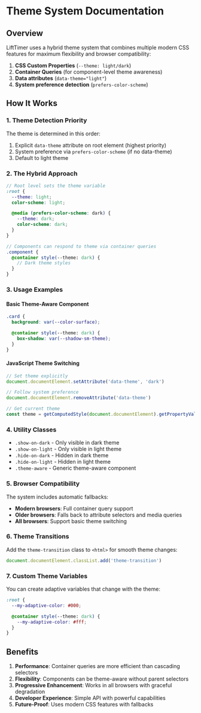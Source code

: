 # Theme System Documentation

## Overview

LiftTimer uses a hybrid theme system that combines multiple modern CSS features for maximum flexibility and browser compatibility:

1. **CSS Custom Properties** (`--theme: light/dark`)
2. **Container Queries** (for component-level theme awareness)
3. **Data attributes** (`data-theme="light"`)
4. **System preference detection** (`prefers-color-scheme`)

## How It Works

### 1. Theme Detection Priority

The theme is determined in this order:

1. Explicit `data-theme` attribute on root element (highest priority)
2. System preference via `prefers-color-scheme` (if no data-theme)
3. Default to light theme

### 2. The Hybrid Approach

```scss
// Root level sets the theme variable
:root {
  --theme: light;
  color-scheme: light;

  @media (prefers-color-scheme: dark) {
    --theme: dark;
    color-scheme: dark;
  }
}

// Components can respond to theme via container queries
.component {
  @container style(--theme: dark) {
    // Dark theme styles
  }
}
```

### 3. Usage Examples

#### Basic Theme-Aware Component

```scss
.card {
  background: var(--color-surface);

  @container style(--theme: dark) {
    box-shadow: var(--shadow-sm-theme);
  }
}
```

#### JavaScript Theme Switching

```javascript
// Set theme explicitly
document.documentElement.setAttribute('data-theme', 'dark')

// Follow system preference
document.documentElement.removeAttribute('data-theme')

// Get current theme
const theme = getComputedStyle(document.documentElement).getPropertyValue('--theme').trim()
```

### 4. Utility Classes

- `.show-on-dark` - Only visible in dark theme
- `.show-on-light` - Only visible in light theme
- `.hide-on-dark` - Hidden in dark theme
- `.hide-on-light` - Hidden in light theme
- `.theme-aware` - Generic theme-aware component

### 5. Browser Compatibility

The system includes automatic fallbacks:

- **Modern browsers**: Full container query support
- **Older browsers**: Falls back to attribute selectors and media queries
- **All browsers**: Support basic theme switching

### 6. Theme Transitions

Add the `theme-transition` class to `<html>` for smooth theme changes:

```javascript
document.documentElement.classList.add('theme-transition')
```

### 7. Custom Theme Variables

You can create adaptive variables that change with the theme:

```scss
:root {
  --my-adaptive-color: #000;

  @container style(--theme: dark) {
    --my-adaptive-color: #fff;
  }
}
```

## Benefits

1. **Performance**: Container queries are more efficient than cascading selectors
2. **Flexibility**: Components can be theme-aware without parent selectors
3. **Progressive Enhancement**: Works in all browsers with graceful degradation
4. **Developer Experience**: Simple API with powerful capabilities
5. **Future-Proof**: Uses modern CSS features with fallbacks
